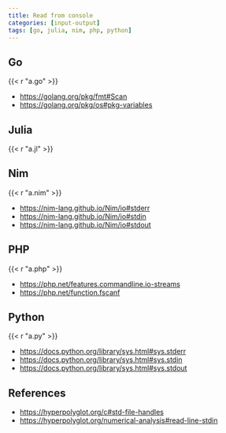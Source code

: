 ```yaml
---
title: Read from console
categories: [input-output]
tags: [go, julia, nim, php, python]
---
```


## Go

{{< r "a.go" >}}

- <https://golang.org/pkg/fmt#Scan>
- <https://golang.org/pkg/os#pkg-variables>

## Julia

{{< r "a.jl" >}}

## Nim

{{< r "a.nim" >}}

- <https://nim-lang.github.io/Nim/io#stderr>
- <https://nim-lang.github.io/Nim/io#stdin>
- <https://nim-lang.github.io/Nim/io#stdout>

## PHP

{{< r "a.php" >}}

- <https://php.net/features.commandline.io-streams>
- <https://php.net/function.fscanf>

## Python

{{< r "a.py" >}}

- <https://docs.python.org/library/sys.html#sys.stderr>
- <https://docs.python.org/library/sys.html#sys.stdin>
- <https://docs.python.org/library/sys.html#sys.stdout>

## References

- <https://hyperpolyglot.org/c#std-file-handles>
- <https://hyperpolyglot.org/numerical-analysis#read-line-stdin>
